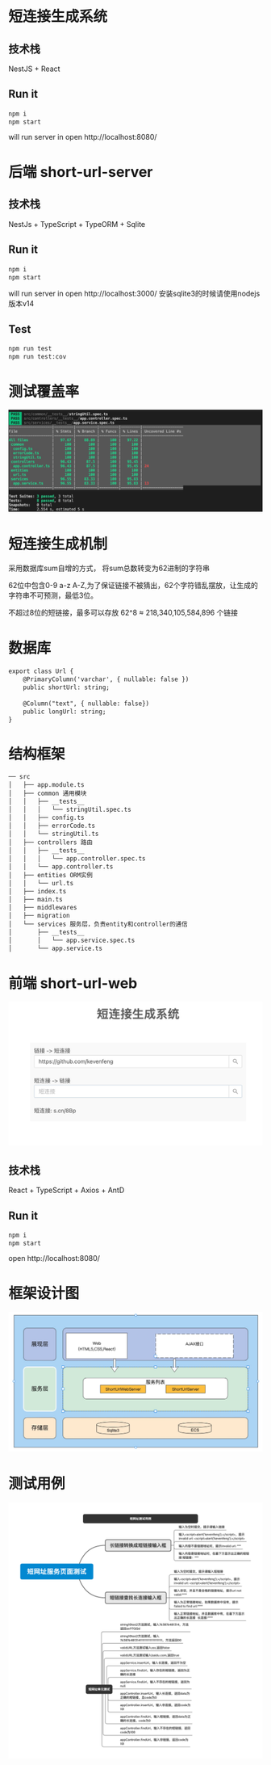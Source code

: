
# 短连接生成系统

## 技术栈
NestJS + React

## Run it
```
npm i
npm start
```
will run server in open http://localhost:8080/

# 后端 short-url-server

## 技术栈
NestJs + TypeScript + TypeORM + Sqlite

## Run it
```
npm i
npm start
```
will run server in open http://localhost:3000/
安装sqlite3的时候请使用nodejs版本v14
## Test
```
npm run test
npm run test:cov
```

# 测试覆盖率
![image](1.jpg)

# 短连接生成机制
采用数据库sum自增的方式， 将sum总数转变为62进制的字符串

62位中包含0-9 a-z A-Z,为了保证链接不被猜出，62个字符错乱摆放，让生成的字符串不可预测，最低3位。

不超过8位的短链接，最多可以存放 62^8 ≈ 218,340,105,584,896 个链接

# 数据库
```
export class Url {
	@PrimaryColumn('varchar', { nullable: false })
	public shortUrl: string;

	@Column("text", { nullable: false})
	public longUrl: string;
}
```

# 结构框架
```
── src
│   ├── app.module.ts
│   ├── common 通用模块
│   │   ├── __tests__
│   │   │   └── stringUtil.spec.ts
│   │   ├── config.ts
│   │   ├── errorCode.ts
│   │   └── stringUtil.ts
│   ├── controllers 路由
│   │   ├── __tests__
│   │   │   └── app.controller.spec.ts
│   │   └── app.controller.ts
│   ├── entities ORM实例
│   │   └── url.ts
│   ├── index.ts
│   ├── main.ts
│   ├── middlewares
│   ├── migration
│   └── services 服务层，负责entity和controller的通信
│       ├── __tests__
│       │   └── app.service.spec.ts
│       └── app.service.ts
```

# 前端 short-url-web

![image](3.jpg)

## 技术栈
React + TypeScript + Axios + AntD

## Run it
```
npm i
npm start
```
open http://localhost:8080/

# 框架设计图
![image](2.jpg)

# 测试用例
![image](4.png)
